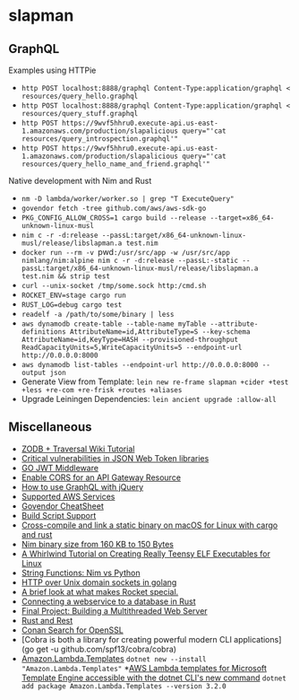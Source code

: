 # slapman

## GraphQL

Examples using HTTPie

* `http POST localhost:8888/graphql Content-Type:application/graphql < resources/query_hello.graphql`
* `http POST localhost:8888/graphql Content-Type:application/graphql < resources/query_stuff.graphql`
* `http POST https://9wvf5hhru0.execute-api.us-east-1.amazonaws.com/production/slapalicious query="'cat resources/query_introspection.graphql'"`
* `http POST https://9wvf5hhru0.execute-api.us-east-1.amazonaws.com/production/slapalicious query="'cat resources/query_hello_name_and_friend.graphql'"`

Native development with Nim and Rust

* `nm -D lambda/worker/worker.so | grep "T ExecuteQuery"`
* `govendor fetch -tree github.com/aws/aws-sdk-go`
* `PKG_CONFIG_ALLOW_CROSS=1 cargo build --release --target=x86_64-unknown-linux-musl`
* `nim c -r -d:release --passL:target/x86_64-unknown-linux-musl/release/libslapman.a test.nim`
* `docker run --rm -v `pwd`:/usr/src/app -w /usr/src/app nimlang/nim:alpine nim c -r -d:release --passL:-static --passL:target/x86_64-unknown-linux-musl/release/libslapman.a test.nim && strip test`
* `curl --unix-socket /tmp/some.sock http:/cmd.sh`
* `ROCKET_ENV=stage cargo run`
* `RUST_LOG=debug cargo test`
* `readelf -a /path/to/some/binary | less`
* `aws dynamodb create-table --table-name myTable --attribute-definitions AttributeName=id,AttributeType=S --key-schema AttributeName=id,KeyType=HASH --provisioned-throughput ReadCapacityUnits=5,WriteCapacityUnits=5 --endpoint-url http://0.0.0.0:8000`
* `aws dynamodb list-tables --endpoint-url http://0.0.0.0:8000 --output json`
* Generate View from Template: `lein new re-frame slapman +cider +test +less +re-com +re-frisk +routes +aliases`
* Upgrade Leiningen Dependencies: `lein ancient upgrade :allow-all`

## Miscellaneous

* [ZODB + Traversal Wiki Tutorial](https://docs.pylonsproject.org/projects/pyramid/en/latest/tutorials/wiki/index.html)
* [Critical vulnerabilities in JSON Web Token libraries](https://auth0.com/blog/2015/03/31/critical-vulnerabilities-in-json-web-token-libraries/)
* [GO JWT Middleware](https://github.com/auth0/go-jwt-middleware/blob/master/jwtmiddleware.go)
* [Enable CORS for an API Gateway Resource](http://docs.aws.amazon.com/apigateway/latest/developerguide/how-to-cors.html)
* [How to use GraphQL with jQuery](https://www.graph.cool/docs/tutorials/graphql-and-jquery-kohj2aengo/#graphql-vs-rest)
* [Supported AWS Services](https://www.rusoto.org/supported-aws-services.html)
* [Govendor CheatSheet](https://github.com/kardianos/govendor/wiki/Govendor-CheatSheet)
* [Build Script Support](http://doc.crates.io/build-script.html)
* [Cross-compile and link a static binary on macOS for Linux with cargo and rust](https://chr4.org/blog/2017/03/15/cross-compile-and-link-a-static-binary-on-macos-for-linux-with-cargo-and-rust/)
* [Nim binary size from 160 KB to 150 Bytes](https://hookrace.net/blog/nim-binary-size/)
* [A Whirlwind Tutorial on Creating Really Teensy ELF Executables for Linux ](http://www.muppetlabs.com/~breadbox/software/tiny/teensy.html)
* [String Functions: Nim vs Python](https://scripter.co/notes/string-functions-nim-vs-python/)
* [HTTP over Unix domain sockets in golang](https://gist.github.com/teknoraver/5ffacb8757330715bcbcc90e6d46ac74)
* [A brief look at what makes Rocket special.](https://rocket.rs/overview/)
* [Connecting a webservice to a database in Rust](http://hermanradtke.com/2016/05/23/connecting-webservice-database-rust.html)
* [Final Project: Building a Multithreaded Web Server](https://doc.rust-lang.org/book/second-edition/ch20-00-final-project-a-web-server.html)
* [Rust and Rest](http://lucumr.pocoo.org/2016/7/10/rust-rest/)
* [Conan Search for OpenSSL](https://www.conan.io/search?q=OpenSSL)
* [Cobra is both a library for creating powerful modern CLI applications](go get -u github.com/spf13/cobra/cobra)
* [Amazon.Lambda.Templates](https://dotnetnew.azurewebsites.net/pack/Amazon.Lambda.Templates)
`dotnet new --install "Amazon.Lambda.Templates"`
*[AWS Lambda templates for Microsoft Template Engine accessible with the dotnet CLI's new command](https://www.nuget.org/packages/Amazon.Lambda.Templates)
`dotnet add package Amazon.Lambda.Templates --version 3.2.0`
